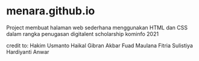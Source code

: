 # menara.github.io
Project membuat halaman web sederhana menggunakan HTML dan CSS
dalam rangka penugasan digitalent scholarship kominfo 2021

credit to:
Hakim Usmanto
Haikal Gibran Akbar
Fuad Maulana
Fitria Sulistiya
Hardiyanti Anwar
